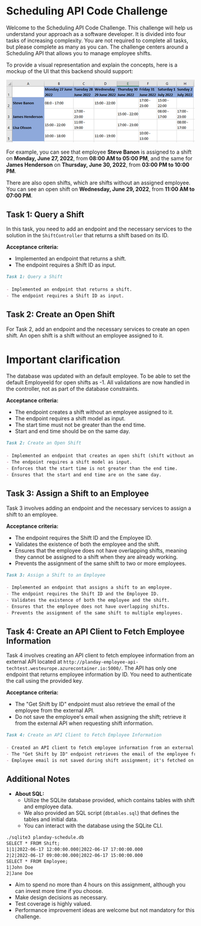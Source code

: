 # Scheduling API Code Challenge

Welcome to the Scheduling API Code Challenge. This challenge will help us understand your approach as a software developer. It is divided into four tasks of increasing complexity. You are not required to complete all tasks, but please complete as many as you can. The challenge centers around a Scheduling API that allows you to manage employee shifts.

To provide a visual representation and explain the concepts, here is a mockup of the UI that this backend should support:

![Shift Scheduling UI](image1.png)

For example, you can see that employee **Steve Banon** is assigned to a shift on **Monday, June 27, 2022**, from **08:00 AM to 05:00 PM**, and the same for **James Henderson** on **Thursday, June 30, 2022**, from **03:00 PM to 10:00 PM**.

There are also open shifts, which are shifts without an assigned employee. You can see an open shift on **Wednesday, June 29, 2022**, from **11:00 AM to 07:00 PM**.

## Task 1: Query a Shift

In this task, you need to add an endpoint and the necessary services to the solution in the `ShiftController` that returns a shift based on its ID.

**Acceptance criteria:**

- Implemented an endpoint that returns a shift.
- The endpoint requires a Shift ID as input.

```markdown
Task 1: Query a Shift 

- Implemented an endpoint that returns a shift.
- The endpoint requires a Shift ID as input.
```

## Task 2: Create an Open Shift

For Task 2, add an endpoint and the necessary services to create an open shift. An open shift is a shift without an employee assigned to it.

# Important clarification

The database was updated with an default employee. To be able to set the default EmployeeId for open shifts as -1. All validations are now handled in the controller, not as part of the database constraints.

**Acceptance criteria:**

- The endpoint creates a shift without an employee assigned to it.
- The endpoint requires a shift model as input.
- The start time must not be greater than the end time.
- Start and end time should be on the same day.

```markdown
Task 2: Create an Open Shift

- Implemented an endpoint that creates an open shift (shift without an employee assigned).
- The endpoint requires a shift model as input.
- Enforces that the start time is not greater than the end time.
- Ensures that the start and end time are on the same day.
```

## Task 3: Assign a Shift to an Employee

Task 3 involves adding an endpoint and the necessary services to assign a shift to an employee.

**Acceptance criteria:**

- The endpoint requires the Shift ID and the Employee ID.
- Validates the existence of both the employee and the shift.
- Ensures that the employee does not have overlapping shifts, meaning they cannot be assigned to a shift when they are already working.
- Prevents the assignment of the same shift to two or more employees.

```markdown
Task 3: Assign a Shift to an Employee

- Implemented an endpoint that assigns a shift to an employee.
- The endpoint requires the Shift ID and the Employee ID.
- Validates the existence of both the employee and the shift.
- Ensures that the employee does not have overlapping shifts.
- Prevents the assignment of the same shift to multiple employees.
```

## Task 4: Create an API Client to Fetch Employee Information

Task 4 involves creating an API client to fetch employee information from an external API located at `http://planday-employee-api-techtest.westeurope.azurecontainer.io:5000/`. The API has only one endpoint that returns employee information by ID. You need to authenticate the call using the provided key.

**Acceptance criteria:**

- The "Get Shift by ID" endpoint must also retrieve the email of the employee from the external API.
- Do not save the employee's email when assigning the shift; retrieve it from the external API when requesting shift information.

```markdown
Task 4: Create an API Client to Fetch Employee Information

- Created an API client to fetch employee information from an external API.
- The "Get Shift by ID" endpoint retrieves the email of the employee from the external API.
- Employee email is not saved during shift assignment; it's fetched on demand from the external API.
```

## Additional Notes

- **About SQL:**
  - Utilize the SQLite database provided, which contains tables with shift and employee data.
  - We also provided an SQL script (`dbtables.sql`) that defines the tables and initial data.
  - You can interact with the database using the SQLite CLI.
  
```shell
./sqlite3 planday-schedule.db
SELECT * FROM Shift;
1|1|2022-06-17 12:00:00.000|2022-06-17 17:00:00.000
2|2|2022-06-17 09:00:00.000|2022-06-17 15:00:00.000
SELECT * FROM Employee;
1|John Doe
2|Jane Doe
```

- Aim to spend no more than 4 hours on this assignment, although you can invest more time if you choose.
- Make design decisions as necessary.
- Test coverage is highly valued.
- Performance improvement ideas are welcome but not mandatory for this challenge.
